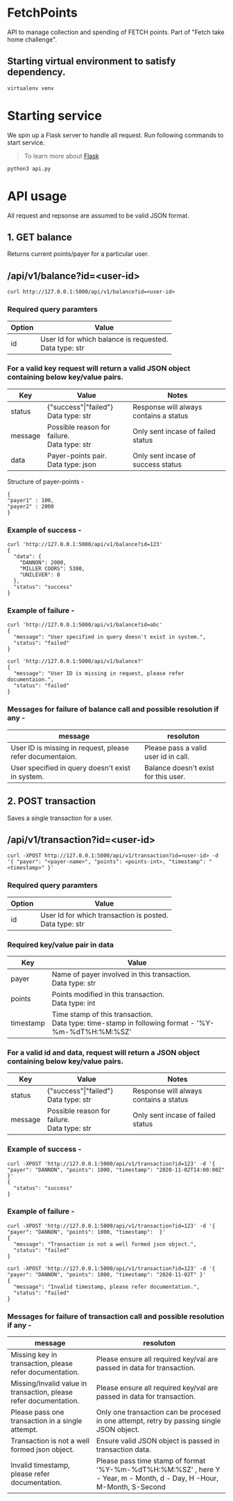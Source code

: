 # FetchPoints

API to manage collection and spending of FETCH points. Part of "Fetch take home challenge".


## Starting virtual environment to satisfy dependency. 
```
virtualenv venv
```

# Starting service

We spin up a Flask server to handle all request. Run following commands to start service. 
> To learn more about [Flask](https://flask.palletsprojects.com/en/1.1.x/quickstart/)
```
python3 api.py
```

# API usage

All request and repsonse are assumed to be valid JSON format. 

## 1. GET balance  
Returns current points/payer for a particular user.
## /api/v1/balance?id=\<user-id>
```
curl http://127.0.0.1:5000/api/v1/balance?id=<user-id>
```

### Required query paramters
| Option      | Value |
| ----------- | ----------- |
| id      | User Id for which balance is requested. <br/> Data type: str       |

### For a valid key request will return a valid JSON object containing below key/value pairs.

| Key      | Value | Notes |
| ----------- | ----------- |----------- |
| status      | {"success"\|"failed"} <br/> Data type: str   | Response will always contains a status |
| message      | Possible reason for failure. <br/> Data type: str   | Only sent incase of failed status|
| data      |  Payer-points pair. <br/> Data type: json   | Only sent incase of success status|

Structure of payer-points -
```
{
"payer1" : 100,
"payer2" : 2000
}
```

### Example of success -
```
curl 'http://127.0.0.1:5000/api/v1/balance?id=123'
{
  "data": {
    "DANNON": 2000, 
    "MILLER COORS": 5300, 
    "UNILEVER": 0
  }, 
  "status": "success"
}
```

### Example of failure -
```
curl 'http://127.0.0.1:5000/api/v1/balance?id=abc'
{
  "message": "User specified in query doesn't exist in system.", 
  "status": "failed"
}
 
curl 'http://127.0.0.1:5000/api/v1/balance?'
{
  "message": "User ID is missing in request, please refer documentaion.", 
  "status": "failed"
}
```
### Messages for failure of balance call and possible resolution if any -
|message|resoluton|
|-----|-----|
|User ID is missing in request, please refer documentaion.|Please pass a valid user id in call.|
|User specified in query doesn't exist in system.|Balance doesn't exist for this user.|

## 2. POST transaction  
Saves a single transaction for a user.
## /api/v1/transaction?id=\<user-id>
```
curl -XPOST http://127.0.0.1:5000/api/v1/transaction?id=<user-id> -d '{ "payer": "<payer-name>", "points": <points-int>, "timestamp": "<timestamp>" }'
```

### Required query paramters
| Option      | Value |
| ----------- | ----------- |
| id      | User Id for which transaction is posted. <br/> Data type: str       |

### Required key/value pair in data 
| Key      | Value |
| ----------- | ----------- |
| payer      | Name of payer involved in this transaction. <br/> Data type: str       |
| points      | Points modified in this transaction. <br/> Data type: int       |
| timestamp      | Time stamp of this transaction. <br/> Data type: time-stamp in following format - '%Y-%m-%dT%H:%M:%SZ'       |


### For a valid id and data, request will return a JSON object containing below key/value pairs.

| Key      | Value | Notes |
| ----------- | ----------- |----------- |
| status      | {"success"\|"failed"} <br/> Data type: str   | Response will always contains a status |
| message      | Possible reason for failure. <br/> Data type: str   | Only sent incase of failed status|


### Example of success -
```
curl -XPOST 'http://127.0.0.1:5000/api/v1/transaction?id=123' -d '{ "payer": "DANNON", "points": 1000, "timestamp": "2020-11-02T14:00:00Z" }'
{
  "status": "success"
}
```

### Example of failure -
```
curl -XPOST 'http://127.0.0.1:5000/api/v1/transaction?id=123' -d '{ "payer": "DANNON", "points": 1000, "timestamp":  }'
{
  "message": "Transaction is not a well formed json object.", 
  "status": "failed"
}

curl -XPOST 'http://127.0.0.1:5000/api/v1/transaction?id=123' -d '{ "payer": "DANNON", "points": 1000, "timestamp": "2020-11-02T" }'
{
  "message": "Invalid timestamp, please refer documentation.", 
  "status": "failed"
}
```
### Messages for failure of transaction call and possible resolution if any -
|message|resoluton|
|-----|-----|
|Missing key in transaction, please refer documentation.| Please ensure all required key/val are passed in data for transaction.  |
|Missing/Invalid value in transaction, please refer documentation.|Please ensure all required key/val are passed in data for transaction.|
|Please pass one transaction in a single attempt.|Only one transaction can be procesed in one attempt, retry by passing single JSON object.|
|Transaction is not a well formed json object.|Ensure valid JSON object is passed in transaction data.|
|Invalid timestamp, please refer documentation.|Please pass time stamp of format '%Y-%m-%dT%H:%M:%SZ' , here Y - Year, m - Month, d - Day, H -Hour, M-Month, S-Second|
